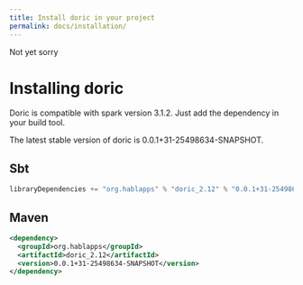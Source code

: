 ```yaml
---
title: Install doric in your project
permalink: docs/installation/
---
```

Not yet sorry
# Installing doric
Doric is compatible with spark version 3.1.2. Just add the dependency in your build tool.

The latest stable version of doric is 0.0.1+31-25498634-SNAPSHOT.

## Sbt
```scala
libraryDependencies += "org.hablapps" % "doric_2.12" % "0.0.1+31-25498634-SNAPSHOT"
```
## Maven
```xml
<dependency>
  <groupId>org.hablapps</groupId>
  <artifactId>doric_2.12</artifactId>
  <version>0.0.1+31-25498634-SNAPSHOT</version>
</dependency>
```

